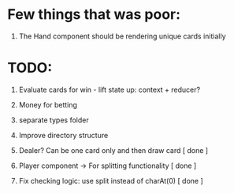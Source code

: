 # Few things that was poor:

1. The Hand component should be rendering unique cards initially

# TODO:

1. Evaluate cards for win - lift state up: context + reducer?

1. Money for betting
1. separate types folder
1. Improve directory structure

1. Dealer? Can be one card only and then draw card [ done ]
1. Player component -> For splitting functionality [ done ]
1. Fix checking logic: use split instead of charAt(0) [ done ]
